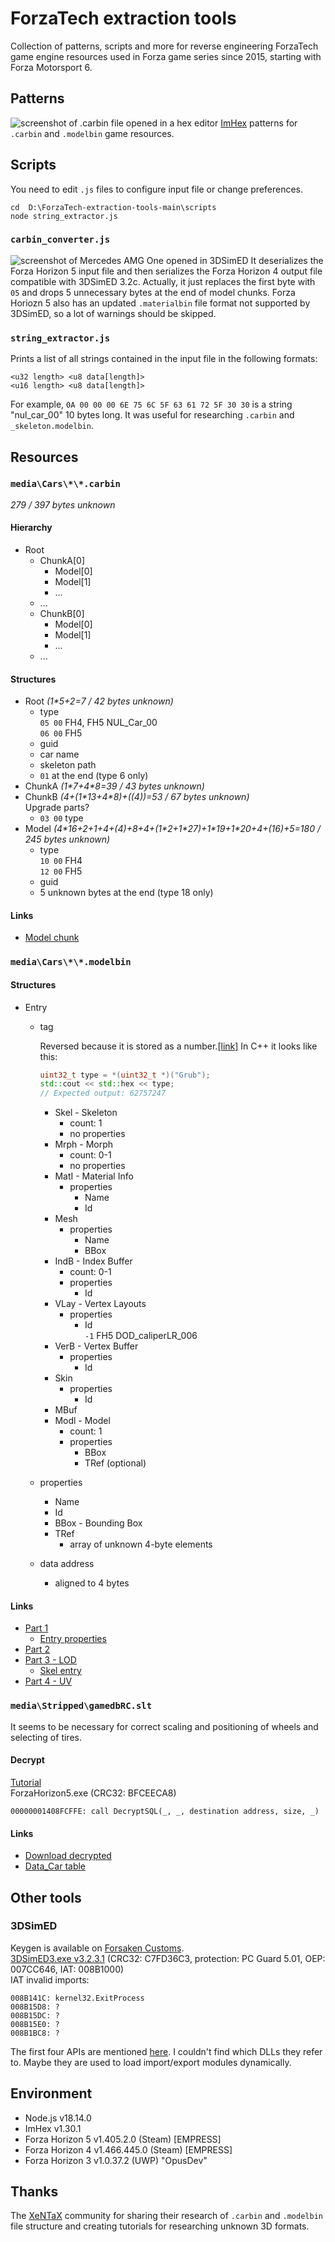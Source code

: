 # ForzaTech extraction tools
Collection of patterns, scripts and more for reverse engineering ForzaTech game engine resources used in Forza game series since 2015, starting with Forza Motorsport 6.

## Patterns
![screenshot of .carbin file opened in a hex editor](https://user-images.githubusercontent.com/5512376/230833781-2040b6e6-3628-420d-89f7-91cf4a57582f.png)
[ImHex](https://imhex.werwolv.net/) patterns for `.carbin` and `.modelbin` game resources.

## Scripts
You need to edit `.js` files to configure input file or change preferences.
```
cd  D:\ForzaTech-extraction-tools-main\scripts
node string_extractor.js
```

### `carbin_converter.js`
![screenshot of Mercedes AMG One opened in 3DSimED](https://user-images.githubusercontent.com/5512376/230759882-c1af0cf0-9a80-4f39-adf0-105b43bcac22.png)
It deserializes the Forza Horizon 5 input file and then serializes the Forza Horizon 4 output file compatible with 3DSimED 3.2c. Actually, it just replaces the first byte with `05` and drops 5 unnecessary bytes at the end of model chunks. Forza Horiozn 5 also has an updated `.materialbin` file format not supported by 3DSimED, so a lot of warnings should be skipped.

### `string_extractor.js`
Prints a list of all strings contained in the input file in the following formats:
```
<u32 length> <u8 data[length]>
<u16 length> <u8 data[length]>
```
For example, `0A 00 00 00 6E 75 6C 5F 63 61 72 5F 30 30` is a string "nul_car_00" 10 bytes long. It was useful for researching `.carbin` and `_skeleton.modelbin`.

## Resources

### `media\Cars\*\*.carbin`
*279 / 397 bytes unknown*

#### Hierarchy
- Root
  - ChunkA[0]
    - Model[0]
    - Model[1]
    - ...
  - ...
  - ChunkB[0]
    - Model[0]
    - Model[1]
    - ...
  - ...

#### Structures
- Root *(1\*5+2=7 / 42 bytes unknown)*
  - type  
`05 00` FH4, FH5 NUL_Car_00  
`06 00` FH5
  - guid
  - car name
  - skeleton path
  - `01` at the end (type 6 only)
- ChunkA *(1\*7+4\*8=39 / 43 bytes unknown)*
- ChunkB *(4+(1\*13+4\*8)+((4))=53 / 67 bytes unknown)*  
Upgrade parts?
  - `03 00` type
- Model *(4\*16+2+1+4+(4)+8+4+(1\*2+1\*27)+1\*19+1\*20+4+(16)+5=180 / 245 bytes unknown)*
  - type  
`10 00` FH4  
`12 00` FH5
  - guid  
  - 5 unknown bytes at the end (type 18 only)

#### Links
- [Model chunk](https://forum.xentax.com/viewtopic.php?p=128496#p128496)

### `media\Cars\*\*.modelbin`

#### Structures
- Entry
  - tag

    Reversed because it is stored as a number.[\[link\]](https://stackoverflow.com/q/22239629) In C++ it looks like this:
    ```C++
    uint32_t type = *(uint32_t *)("Grub");
    std::cout << std::hex << type;
    // Expected output: 62757247
    ```

    - Skel - Skeleton
      - count: 1
      - no properties
    - Mrph - Morph
      - count: 0-1
      - no properties
    - MatI - Material Info
      - properties
        - Name
        - Id
    - Mesh
      - properties
        - Name
        - BBox
    - IndB - Index Buffer
      - count: 0-1
      - properties
        - Id
    - VLay - Vertex Layouts
      - properties
        - Id  
`-1` FH5 DOD_caliperLR_006
    - VerB - Vertex Buffer
      - properties
        - Id
    - Skin
      - properties
        - Id
    - MBuf
    - Modl - Model
      - count: 1
      - properties
        - BBox
        - TRef (optional)
  - properties
    - Name
    - Id
    - BBox - Bounding Box
    - TRef
      - array of unknown 4-byte elements
  - data address
    - aligned to 4 bytes

#### Links
- [Part 1](https://forum.xentax.com/viewtopic.php?p=126552#p126552)
  - [Entry properties](https://forum.xentax.com/viewtopic.php?p=135231#p135231)
- [Part 2](https://forum.xentax.com/viewtopic.php?p=126817#p126817)
- [Part 3 - LOD](https://forum.xentax.com/viewtopic.php?p=127004#p127004)
  - [Skel entry](https://forum.xentax.com/viewtopic.php?p=127226#p127226)
- [Part 4 - UV](https://forum.xentax.com/viewtopic.php?p=127586#p127586)

### `media\Stripped\gamedbRC.slt`
It seems to be necessary for correct scaling and positioning of wheels and selecting of tires.

#### Decrypt
[Tutorial](https://youtu.be/jOIT7nVqjRI)  
ForzaHorizon5.exe (CRC32: BFCEECA8)
```
00000001408FCFFE: call DecryptSQL(_, _, destination address, size, _)
```

#### Links
- [Download decrypted](https://mega.nz/folder/btYnBayQ#VVFbwoZ8uxli2xfTmmvadw)
- [Data_Car table](https://forum.xentax.com/viewtopic.php?p=129562#p129562)

## Other tools
### 3DSimED
Keygen is available on [Forsaken Customs](https://discord.gg/T2Z5urEnyz).  
[3DSimED3.exe v3.2.3.1](https://web.archive.org/web/20230416135931/http://sim-garage.co.uk/wp-content/uploads/3DSimED32c.zip) (CRC32: C7FD36C3, protection: PC Guard 5.01, OEP: 007CC646, IAT: 008B1000)  
IAT invalid imports:
```
008B141C: kernel32.ExitProcess
008B15D8: ?
008B15DC: ?
008B15E0: ?
008B1BC8: ?
```
The first four APIs are mentioned [here](https://foro.elhacker.net/ingenieria_inversa/help_desempacar_pc_guard_501-t420259.0.html;msg1961677#msg1961677). I couldn't find which DLLs they refer to. Maybe they are used to load import/export modules dynamically.

## Environment
- Node.js v18.14.0
- ImHex v1.30.1
- Forza Horizon 5 v1.405.2.0 (Steam) \[EMPRESS\]
- Forza Horizon 4 v1.466.445.0 (Steam) \[EMPRESS\]
- Forza Horizon 3 v1.0.37.2 (UWP) "OpusDev"

## Thanks
The [XeNTaX](https://forum.xentax.com/index.php) community for sharing their research of `.carbin` and `.modelbin` file structure and creating tutorials for researching unknown 3D formats.
